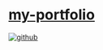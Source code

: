 # [my-portfolio](https://mkgreen.github.io/milogreen.github.io/)

<!--[view more of my work here](put url here) -->
  
 
  
<a href="https://github.com/mkgreen" target="_blank">
<img src=https://img.shields.io/badge/github-%2324292e.svg?&style=for-the-badge&logo=github&logoColor=white alt=github style="margin-bottom: 5px;" />
</a>  
   
